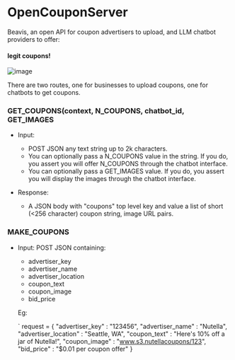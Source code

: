 # OpenCouponServer
Beavis, an open API for coupon advertisers to upload, and LLM chatbot providers to offer: 

#### legit coupons!

![image](https://github.com/user-attachments/assets/7d261204-199d-404d-8808-64ea230cef2a)

There are two routes, one for businesses to upload coupons, one for chatbots to get coupons.

### GET_COUPONS(context, N_COUPONS, chatbot_id, GET_IMAGES 
* Input:
  * POST JSON any text string up to 2k characters.
  * You can optionally pass a N_COUPONS value in the string. If you do, you assert you will offer N_COUPONS through the chatbot interface.
  * You can optionally pass a GET_IMAGES value. If you do, you assert you will display the images through the chatbot interface.

* Response:
  * A JSON body with "coupons" top level key and value a list of short (<256 character) coupon string, image URL pairs.

### MAKE_COUPONS
* Input: POST JSON containing:
  * advertiser_key
  * advertiser_name
  * advertiser_location
  * coupon_text
  * coupon_image
  * bid_price

  Eg:

  ` request = {
      "advertiser_key" : "123456",
      "advertiser_name" : "Nutella",
      "advertiser_location" : "Seattle, WA",
      "coupon_text" : "Here's 10% off a jar of Nutella!",
      "coupon_image" : "www.s3.nutellacoupons/123",
      "bid_price" : "$0.01 per coupon offer"
  }


